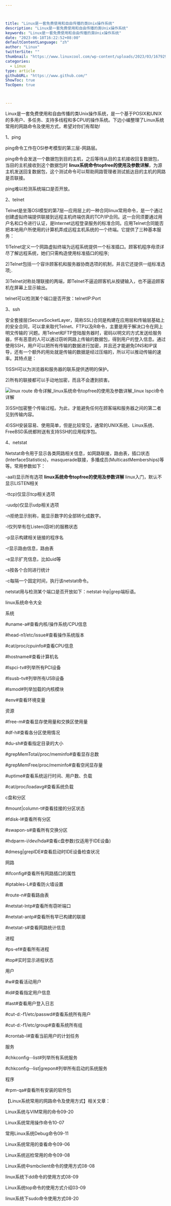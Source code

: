 ```yaml
---



title: "Linux是一套免费使用和自由传播的类Unix操作系统"
description: "Linux是一套免费使用和自由传播的类Unix操作系统"
keywords: "Linux是一套免费使用和自由传播的类Unix操作系统"
date: "2023-06-18T16:22:52+08:00"
defaultContentLanguage: "zh"
author: "Linux"
twitterSite: ""
thumbnail: "https://www.linuxcool.com/wp-content/uploads/2023/03/1679292064190_0.png"
categories:
  - Linux
type: article
githubURL: "https://www.github.com/"
ShowToc: true
TocOpen: true



---
```


Linux是一套免费使用和自由传播的类Unix操作系统，是一个基于POSIX和UNIX的多用户、多任务、支持多线程和多CPU的操作系统。下边小编整理了Linux系统常用的网路命令及使用方式，希望对你们有帮助!

1、ping

ping命令工作在OSI参考模型的第三层-网路层。

ping命令会发送一个数据包到目的主机，之后等待从目的主机接收回复数据包，当目的主机接收到这个数据包时 **linux系统命令topfree的使用及参数详解**，为源主机发送回复数据包，这个测试命令可以帮助网路管理者测试抵达目的主机的网路是否联接。

ping难以检测系统端口是否开放。

2、telnet

Telnet是坐落OSI模型的第7层—应用层上的一种合同linux常用命令，是一个通过创建虚拟终端提供联接到远程主机终端仿真的TCP/IP合同。这一合同须要通过用户名和口令进行认证，是Internet远程登录服务的标准合同。应用Telnet合同能否把本地用户所使用的计算机弄成远程主机系统的一个终端。它提供了三种基本服务：

1)Telnet定义一个网路虚拟终端为远程系统提供一个标准插口。顾客机程序毋须详尽了解远程系统，她们只需构造使用标准插口的程序;

2)Telnet包括一个容许顾客机和服务器协商选项的机制，并且它还提供一组标准选项;.

3)Telnet对称处理联接的两端，即Telnet不逼迫顾客机从按键输入，也不逼迫顾客机在屏幕上显示输出。

telnet可以检测某个端口是否开放：telnetIP:Port

3、ssh

安全套接层(SecureSocketLayer，简称SSL)合同是构建在应用层和传输层基础上的安全合同，可以拿来取代Telnet、FTP以及R命令，主要是用于解决口令在网上明文传输的`问题。用Telnet和FTP登陆服务器时，密码以明文的方式发送给服务器，怀有恶意的人可以通过窃听网路上传输的数据包，得到用户的登入信息。通过使用SSH，用户可以把所有传输的数据进行加密，并且还才能避免DNS和IP误导，还有一个额外的用处就是传输的数据是经过压缩的，所以可以推动传输的速率。其特点是：

1)SSH可以为浏览器和服务器的联系提供透明的保护。

2)所有的联接都可以手动地加密，而且不会遭到损害。

![linux route 命令详解_linux系统命令topfree的使用及参数详解_linux lspci命令详解](https://www.linuxcool.com/wp-content/uploads/2023/03/1679292064190_0.png)

3)SSH加密整个传输过程。为此，才能避免任何在顾客端和服务器之间的第二者见到传输内容。

4)SSH安装容易、使用简单，但是比较常见，通常的UNIX系统、Linux系统、FreeBSD系统都附送有支持SSH的应用程序包。

4、netstat

Netstat命令用于显示各类网路相关信息，如网路联接，路由表，插口状态(InterfaceStatistics)，masquerade联接，多播成员(MulticastMemberships)等等。常用参数如下：

-aall)显示所有选项 **linux系统命令topfree的使用及参数详解** linux入门，默认不显示LISTEN相关

-ttcp)仅显示tcp相关选项

-uudp)仅显示udp相关选项

-n拒绝显示别称，能显示数字的全部转化成数字。

-l仅列举有在Listen(窃听)的服務状态

-p显示构建相关链接的程序名

-r显示路由信息，路由表

-e显示扩充信息，比如uid等

-s按各个合同进行统计

-c每隔一个固定时间，执行该netstat命令。

netstat用与检测某个端口是否开放如下：netstat-lnp|grep端标语。

linux系统命令大全

系统

#uname-a#查看内核/操作系统/CPU信息

#head-n1/etc/issue#查看操作系统版本

#cat/proc/cpuinfo#查看CPU信息

#hostname#查看计算机名

#lspci-tv#列举所有PCI设备

#lsusb-tv#列举所有USB设备

#lsmod#列举加载的内核模块

#env#查看环境变量

资源

#free-m#查看显存使用量和交换区使用量

#df-h#查看各分区使用情况

#du-sh#查看指定目录的大小

#grepMemTotal/proc/meminfo#查看显存总数

#grepMemFree/proc/meminfo#查看空闲显存量

#uptime#查看系统运行时间、用户数、负载

#cat/proc/loadavg#查看系统负载

c盘和分区

#mount|column-t#查看挂接的分区状态

#fdisk-l#查看所有分区

#swapon-s#查看所有交换分区

#hdparm-i/dev/hda#查看c盘参数(仅适用于IDE设备)

#dmesg|grepIDE#查看启动时IDE设备检查状况

网路

#ifconfig#查看所有网路插口的属性

#iptables-L#查看防火墙设置

#route-n#查看路由表

#netstat-lntp#查看所有窃听端口

#netstat-antp#查看所有早已构建的联接

#netstat-s#查看网路统计信息

进程

#ps-ef#查看所有进程

#top#实时显示进程状态

用户

#w#查看活动用户

#id#查看指定用户信息

#last#查看用户登入日志

#cut-d:-f1/etc/passwd#查看系统所有用户

#cut-d:-f1/etc/group#查看系统所有组

#crontab-l#查看当前用户的计划任务

服务

#chkconfig--list#列举所有系统服务

#chkconfig--list|grepon#列举所有启动的系统服务

程序

#rpm-qa#查看所有安装的软件包

【Linux系统常用的网路命令及使用方式】相关文章：

Linux系统与VIM常用的命令09-20

Linux系统常用操作命令10-07

常用Linux系统Debug命令09-11

Linux系统常用的查看命令09-06

Linux系统巡检常用的命令09-08

Linux系统中smbclient命令的使用方式08-08

linux系统下dd命令的使用方式08-09

Linux系统top命令的使用方式介绍03-09

linux系统下sudo命令使用方式08-20